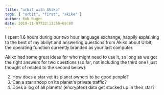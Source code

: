 ```yaml
---
title: "urbit with Akiko"
tags: [ "urbit", "first", "akiko" ]
author: Rob Nugen
date: 2019-11-07T22:13:58+09:00
---
```


I spent 1.6 hours during our two hour language exchange, happily
explaining to the best of my abiliyt and answering questions from
Akiko about Urbit, the operating function currently branded as your
last computer.

Akiko had some great ideas for who might need to use it, so long as we
get the right answers for two questions (so far, not including the
third one I just thought of related to the second below):

2. How does a star vet its planet owners to be good people?
1. Can a star snoop on its planet's private traffic?
3. Does a log of all planets' (encrypted) data get stacked up in their star?
